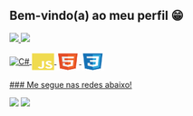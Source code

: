 ## Bem-vindo(a) ao meu perfil  😁

 <div>
   <a href="https://github.com/vih963">
   <img height="180em" src="https://github-readme-stats.vercel.app/api?username=vih963&show_icons=true&theme=tokyonight&include_all_commits=true&count_private=true"/>
   <img height="180em" src="https://github-readme-stats.vercel.app/api/top-langs/?username=vih963&layout=compact&langs_count=6&theme=tokyonight"/>
</div>
    
<div style="display: inline_block"><br>
  <img align="center" alt="C#" height="30" width="40" src="https://www.luizfernandodev.com.br/wp-content/uploads/2020/12/csharp-tutorials-fernando-santana.jpg">
  <img align="center" alt="Js" height="30" width="40" src="https://raw.githubusercontent.com/devicons/devicon/master/icons/javascript/javascript-plain.svg">
  <img align="center" alt="HTML" height="30" width="40" src="https://raw.githubusercontent.com/devicons/devicon/master/icons/html5/html5-original.svg">
  <img align="center" alt="CSS" height="30" width="40" src="https://raw.githubusercontent.com/devicons/devicon/master/icons/css3/css3-original.svg">

</div>
 
<br> 
### Me segue nas redes abaixo! 
<div> 
  
  <a href="https://instagram.com/vih963/" target="_blank"><img src="https://img.shields.io/badge/-Instagram-%23E4405F?style=for-the-badge&logo=instagram&logoColor=white" target="_blank"></a> 
   <a href="https://www.linkedin.com/in/vinicius-camargo-0b886184/" target="_blank"><img src="https://img.shields.io/badge/-LinkedIn-%230077B5?style=for-the-badge&logo=linkedin&logoColor=white" target="_blank"></a>
</div>
